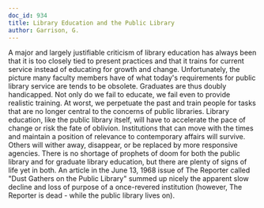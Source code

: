```yaml
---
doc_id: 934
title: Library Education and the Public Library
author: Garrison, G.
---
```


A major and largely justifiable criticism of library education has always
been that it is too closely tied to present practices and that it trains
for current service instead of educating for growth and change.  Unfortunately,
the picture many faculty members have of what today's
requirements for public library service are tends to be obsolete.  Graduates 
are thus doubly handicapped.  Not only do we fail to educate, we fail
even to provide realistic training.  At worst, we perpetuate the past and
train people for tasks that are no longer central to the concerns of public
libraries.   Library education, like the public
library itself, will have to accelerate the pace of change or risk the fate of
oblivion.  Institutions that can move with the times and maintain a position
of relevance to contemporary affairs will survive.  Others will wither
away, disappear, or be replaced by more responsive agencies.  There is no
shortage of prophets of doom for both the public library and for
graduate library education, but there are plenty of signs of life yet in both.
An article in the June 13, 1968 issue of The Reporter called "Dust Gathers
on the Public Library" summed up nicely the apparent slow decline and
loss of purpose of a once-revered institution (however, The Reporter is
dead - while the public library lives on).